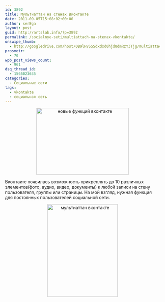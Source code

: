 ```yaml
---
id: 3892
title: Мультиаттач на стенах Вконтакте
date: 2011-09-05T15:08:02+00:00
author: serEga
layout: post
guid: http://artslab.info/?p=3892
permalink: /socialnye-seti/multiattach-na-stenax-vkontakte/
onswipe_thumb:
  - http://googledrive.com/host/0B9lHVSSSdxdxd0hjdUdmRzY3Tjg/multiattach_vkonakte3.jpg
prosmotr:
  - 70
wpb_post_views_count:
  - 961
dsq_thread_id:
  - 1565023635
categories:
  - Социальные сети
tags:
  - vkontakte
  - социальная сеть
---
```

<center>
  <a href="http://googledrive.com/host/0B9lHVSSSdxdxd0hjdUdmRzY3Tjg/multiattach_vkonakte3.jpg"><img src="http://googledrive.com/host/0B9lHVSSSdxdxd0hjdUdmRzY3Tjg/multiattach_vkonakte3-300x217.jpg" alt="новые функций вконтакте" title="multiattach_vkonakte" width="300" height="217" class="alignnone size-medium wp-image-3897" /></a>
</center>

Вконтакте появилась возможность прикреплять до 10 различных элементов(фото, аудио, видео, документы) к любой записи на стену пользователя, группы или страницы. На мой взгляд, нужная функция для постоянных пользователей социальной сети.

<center>
  <a href="http://googledrive.com/host/0B9lHVSSSdxdxd0hjdUdmRzY3Tjg/multiattach_vkonakte21.jpg"><img src="http://googledrive.com/host/0B9lHVSSSdxdxd0hjdUdmRzY3Tjg/multiattach_vkonakte21-230x300.jpg" alt="мультиаттач вконтакте" title="multiattach_vkonakte2" width="230" height="300" class="alignnone size-medium wp-image-3895" srcset="http://googledrive.com/host/0B9lHVSSSdxdxd0hjdUdmRzY3Tjg/multiattach_vkonakte21-230x300.jpg 230w, http://googledrive.com/host/0B9lHVSSSdxdxd0hjdUdmRzY3Tjg/multiattach_vkonakte21.jpg 408w" sizes="(max-width: 230px) 100vw, 230px" /></a>
</center>